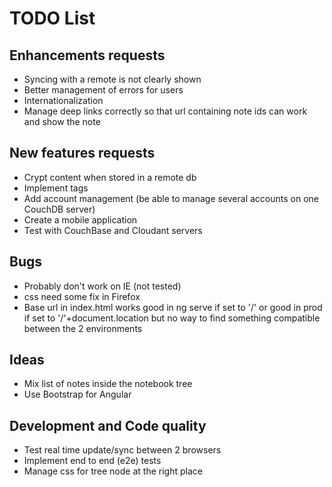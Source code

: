 # TODO List

## Enhancements requests
* Syncing with a remote is not clearly shown
* Better management of errors for users
* Internationalization
* Manage deep links correctly so that url containing note ids can work and show the note  

## New features requests
* Crypt content when stored in a remote db
* Implement tags
* Add account management (be able to manage several accounts on one CouchDB server)
* Create a mobile application
* Test with CouchBase and Cloudant servers

## Bugs
* Probably don't work on IE (not tested)
* css need some fix in Firefox
* Base url in index.html works good in ng serve if set to '/' or good in prod if set to '/'+document.location but no way to find something compatible between the 2 environments
 
## Ideas
* Mix list of notes inside the notebook tree
* Use Bootstrap for Angular

## Development and Code quality
* Test real time update/sync between 2 browsers
* Implement end to end (e2e) tests
* Manage css for tree node at the right place
